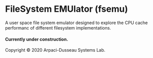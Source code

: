 # FileSystem EMUlator (fsemu)

A user space file system emulator designed to explore the CPU cache performanc of different filesystem implementations.

#### Currently under construction.

Copyright © 2020 Arpaci-Dusseau Systems Lab.
